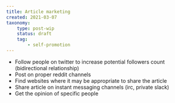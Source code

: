 ```yaml
---
title: Article marketing
created: 2021-03-07
taxonomy:
	type: post-wip
	status: draft
	tag:
		- self-promotion
---
```


* Follow people on twitter to increase potential followers count (bidirectional relationship)
* Post on proper reddit channels
* Find websites where it may be appropriate to share the article
* Share article on instant messaging channels (irc, private slack)
* Get the opinion of specific people
